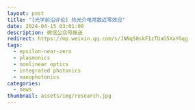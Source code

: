 ```yaml
---
layout: post
title: "[光学前沿评论] 热光介电常数近零效应"
date: 2024-04-15 03:01:00
description: 微信公众号推送
redirect: https://mp.weixin.qq.com/s/JNNqS0skF1zTUaG5XaYGqg
tags:
  - epsilon-near-zero
  - plasmonics
  - nonlinear optics
  - integrated photonics
  - nanophotonics
categories:
  - news
thumbnail: assets/img/research.jpg
---
```

